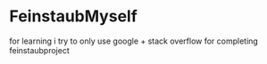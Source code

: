 # FeinstaubMyself
for learning i try to only use google + stack overflow for completing feinstaubproject
